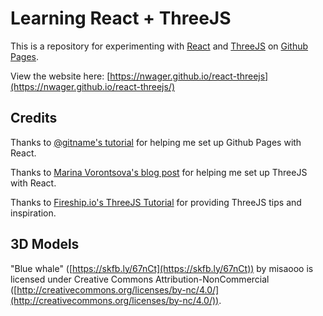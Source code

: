# Learning React + ThreeJS

This is a repository for experimenting with [React](https://reactjs.org/) and [ThreeJS](https://threejs.org/) on [Github Pages](https://pages.github.com/).

View the website here: [https://nwager.github.io/react-threejs](https://nwager.github.io/react-threejs/)

## Credits

Thanks to [@gitname's tutorial](https://github.com/gitname/react-gh-pages) for helping me set up Github Pages with React.

Thanks to [Marina Vorontsova's blog post](https://blog.bitsrc.io/starting-with-react-16-and-three-js-in-5-minutes-3079b8829817) for helping me set up ThreeJS with React.

Thanks to [Fireship.io's ThreeJS Tutorial](https://youtu.be/Q7AOvWpIVHU) for providing ThreeJS tips and inspiration.

## 3D Models

"Blue whale" ([https://skfb.ly/67nCt](https://skfb.ly/67nCt)) by misaooo is licensed under Creative Commons Attribution-NonCommercial ([http://creativecommons.org/licenses/by-nc/4.0/](http://creativecommons.org/licenses/by-nc/4.0/)).
